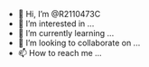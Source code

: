 - 👋 Hi, I’m @R2110473C
- 👀 I’m interested in ...
- 🌱 I’m currently learning ...
- 💞️ I’m looking to collaborate on ...
- 📫 How to reach me ...

<!---
R2110473C/R2110473C is a ✨ special ✨ repository because its `README.md` (this file) appears on your GitHub profile.
You can click the Preview link to take a look at your changes.
--->
